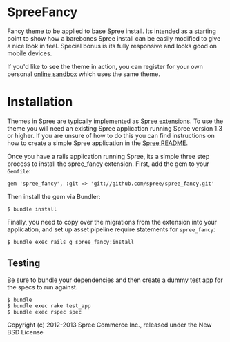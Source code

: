 SpreeFancy
==========

Fancy theme to be applied to base Spree install. Its intended as a starting point to show how a barebones Spree install can be easily modified to give a nice look in feel. Special bonus is its fully responsive and looks good on mobile devices.

If you'd like to see the theme in action, you can register for your own personal [online sandbox](http://spreecommerce.com/demo) which uses the same theme.

Installation
============

Themes in Spree are typically implemented as [Spree extensions](http://guides.spreecommerce.com/extensions.html). To use the theme you will need an existing Spree application running Spree version 1.3 or higher. If you are unsure of how to do this you can find instructions on how to create a simple Spree application in the [Spree README](https://github.com/spree/spree).

Once you have a rails application running Spree, its a simple three step process to install the spree_fancy extension.  First, add the gem to your `Gemfile`:

```
gem 'spree_fancy', :git => 'git://github.com/spree/spree_fancy.git'
```

Then install the gem via Bundler:

```
$ bundle install
```

Finally, you need to copy over the migrations from the extension into your application, and set up asset pipeline require statements for `spree_fancy`:

```
$ bundle exec rails g spree_fancy:install
```


Testing
-------

Be sure to bundle your dependencies and then create a dummy test app for the specs to run against.

    $ bundle
    $ bundle exec rake test_app
    $ bundle exec rspec spec

Copyright (c) 2012-2013 Spree Commerce Inc., released under the New BSD License
